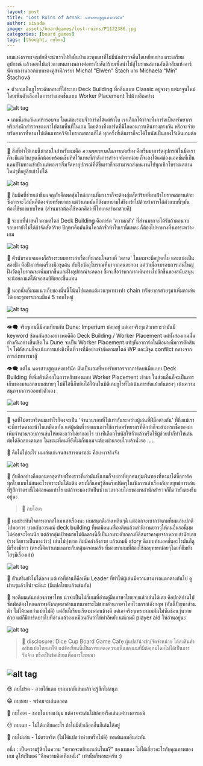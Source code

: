 ```yaml
---
layout: post
title: "Lost Ruins of Arnak: นครสาบสูญแห่งอาร์นัค"
author: sisada
image: assets/boardgames/lost-ruins/P1122386.jpg
categories: [board games]
tags: [thought, กบโอเค]
---
```

เกมแห่งการผจญภัยที่จะนำเราไปยังผืนป่าและหุบเขาที่ไม่มีนักสำรวจอื่นใดเหยียบย่าง ตระเตรียมอุปกรณ์ แล้วออกไปแผ้วถางหนทางพลางต่อกรกับสัตว์ร้ายเพื่อนำไปสู่โบราณสถานอันลึกลับแห่งอาร์นัค ผลงานออกแบบของคู่สามีภรรยา Michal "Elwen" Štach และ Michaela “Mín” Štachová

▪️ ตัวเกมเป็นยูโรระดับกลางที่ใช้ระบบ Deck Building ที่กลิ่นแบบ Classic อยู่จางๆ แต่มาจูนใหม่โดยเพิ่มตัวเลือกในการทำแอคชั่นแบบ Worker Placement ไปด้วยอีกอย่าง

![alt tag](/assets/boardgames/lost-ruins/P1122418.jpg)

▪️ เกมนี้เล่นกันแค่ห้ารอบจบ ในแต่ละรอบจั่วการ์ดได้แค่ห้าใบ เราเลือกได้ว่าจะทิ้งการ์ดเป็นทรัพยากรหรือส่งนักสำรวจของเราไปตามพื้นที่ในเกม โดยต้องทิ้งการ์ดที่มีไอคอนการเดินทางตรงกัน หรือจะจ่ายทรัพยากรที่หามาไปเดินแทรควิจัยโบราณสถานก็ได้ ทุกครั้งที่เดินเราก็จะได้โบนัสเป็นของไว้เดินเกมต่อ

---

🔹 สิ่งที่ทำให้เกมนี้น่าสนใจสำหรับผมคือ *ความพยายามในการเล่าเรื่อง* คือเริ่มมาการ์ดอุปกรณ์ในมือเราก็จะมีแต่เงินทุนเล็กน้อยพร้อมเข็มทิศไว้แทนที่กำลังการสำรวจนิดหน่อย ก็จะลงได้แค่ช่องแอคชั่นที่เป็นแคมป์ริมทางเข้าป่า แต่พอเราเริ่มจัดหาอุปกรณ์ที่ดีขึ้นเราก็จะสามารถส่งคนงานไปบุกเบิกโบราณสถานใหม่ๆที่อยู่ลึกเข้าไปได้ 

![alt tag](/assets/boardgames/lost-ruins/P1122403.jpg)

🔹 กิมมิคที่ช่วยเล่าธีมผจญภัยคือพอสุ่มไทล์สถานที่มา เราก็จะต้องสุ่มสัตว์ร้ายที่มาเฝ้าโบราณสถานด้วย ซึ่งการจะไล่มันก็ต้องจ่ายทรัพยากร แต่ว่าเกมมันก็ยังพยายามใส่ธีมเข้าไปด้วยว่าการไล่ตัวแบบนี้ๆมันต้องใช้ของแบบไหน (ส่วนมากต้องใช้หอกศิลา ที่โทเคนทำมาสวยดี)

🔹 ระบบที่น่าสนใจตามสไตล์ Deck Building คือการ์ด 'ความกลัว' ที่ส่วนมากจะได้รับถ้าตอนจบรอบเรายังไม่ได้กำจัดสัตว์ร้าย ปัญหาคือมันกินโควต้าจั่วห้าใบเรานี้แหละ ก็ต้องไปหาทางทิ้งเอาระหว่างเกม

![alt tag](/assets/boardgames/lost-ruins/P1122428.jpg)

🔹 ตัวนับรอบจบเองก็สร้างระบบการเล่าเรื่องที่น่าสนใจตรงที่ 'ตลาด' ในเกมจะมีอยู่หกใบ และแบ่งเป็นสองฝั่ง คือฝั่งการ์ดเครื่องมือขุดค้น กับฝั่งวัตถุโบราณที่มาจากคนละกอง แต่ว่าเมื่อจบรอบการเล่นใหญ่ ฝั่งวัตถุโบราณจะเพิ่มมากขึ้นและฝั่งอุปกรณ์จะลดลง ซึ่งจะสื่อว่าพวกเราเดินทางไปลึกขึ้นของสนับสนุนจะน้อยลงแต่ได้เจอสมบัติเยอะขึ้นแทน

🔹 นอกนั้นก็เกมแนวเก็บของนั้นนี้โน้นไปแลกแต้มวนๆหาทางทำ chain ทรัพยากรสวยๆมาเพิ่มตาเล่นให้เยอะๆเพราะเกมมีแค่ 5 รอบใหญ่

![alt tag](/assets/boardgames/lost-ruins/P1122435.jpg)

---
👁‍🗨  จริงๆเกมนี้มีคนเทียบกับ Dune: Imperium บ่อยอยู่ แต่เอาจริงๆแล้วเพราะว่ามันมี keyword ซ้อนกันสองอย่างพอดีคือ Deck Building / Worker Placement แต่ทั้งสองเกมนั้นต่างกันอย่างสิ้นเชิง ใน Dune จะเป็น Worker Placement แท้ๆที่เอาการ์ดในมือมาเพิ่มการตัดสินใจ โฟกัสเกมก็จะเน้นการแย่งชิงพื้นที่วางที่มีอย่างจำกัดตามสไตล์ WP และมีจุด confilct กลางจากการส่งทหารมาสู้

👁‍🗨  แต่ใน นครสาบสูญแห่งอาร์นัค มันเป็นเกมที่หาทรัพยากรจากการ์ดบนมือแบบ Deck Building ที่เพิ่มตัวเลือกในการหยิบของแบบ Worker Placement เข้ามา ในส่วนอื่นก็จะเป็นการเก็บของมาแลกแบบสบายๆ ไม่มีไอ้นี้ก็หยิบไอ้โน้นในมิติเกมยูโรที่ไม่เน้นการขัดแย้งกันตรงๆ เน้นความสนุกจากการออกท่าตัวเอง

![alt tag](/assets/boardgames/lost-ruins/P1122422.jpg)

---
🔸 จุดที่ไม่ตรงจริตผมเท่าไรก็คงจะเป็น 'จำนวนรอบที่ไม่เท่ากันระหว่างผู้เล่นที่ฝีมือต่างกัน'  ที่ถึงแม้เราจะมีการ์ดตาละห้าใบเหมือนกัน แต่ผู้เล่นที่วางแผนการใช้การ์ดทรัพยากรที่ดีกว่าก็จะสามารถซื้อของมาเพิ่มจำนวนรอบการเล่นให้เยอะกว่าไม่ยากอะไร บางทีเลือกโบนัสให้จั่วแล้วหรือใช้ผู้ช่วยซ้ำก็ทำให้เล่นต่อได้อีกสองตาเลย ในขณะที่คนที่ยังไม่เก็ทเกมจะต้องผ่านรอบไวแล้วนั่งรอ .....

🔸 คือไม่ใช่อะไร ผมเล่นเก่งจนสงสารคนรออ่ะ คือเหงาจริงจัง

![alt tag](/assets/boardgames/lost-ruins/P1122390.jpg)

🔸 กับอีกอย่างคือตอนตาสุดท้ายเรื่องราวที่เล่ามันทั้งเกมก็จบเอาที่ทุกคนทุ่มเงินทองที่หามาได้ซื้อการ์ดทุกใบแบบไม่สนอะไรเพราะมันได้แต้ม ตรงนี้ก็แอบรู้สึกดร๊อปนิดๆในเชิงการเล่าเรื่องกับกลยุทธ์การเล่นที่รู้สึกว่าตรงนี้ไม่ค่อยคมเท่าไร แต่ถ้าจะมองว่าเป็นช่วงเวลากอบโกยของเหล่านักสำรวจก็ถือว่ายังตรงธีมอยู่นะ

> 🐸 กบโอเค

💬  ผมประทับใจการเอากลไกมาเล่าเรื่องนะ เกมสนุกดีเล่นเพลินๆดี แต่ออกจะเบากว่าเกมที่ผมเล่นปกติไปพอควร บวกกับอารมณ์ deck building ที่พอมีคนเครื่องติดแล้วเล่านิทานยาวๆให้คนอื่นรอนี้ผมไม่ค่อยจะโดนนัก แต่ถ้ากลุ่มเป้าหมายไม่ติดตรงนี้ก็เป็นเกมระดับกลางที่ดีสมราคาคุยจากหลายสำนักเลย (รางวัลยาวเป็นหางว่าว) เล่นไม่ยุ่งยาก กิมมิคกำลังสวย แล้วเกมมี story ดีแบบทำแอคชั่นอะไรมันก็ดูมีเรื่องมีราว (ตรงนี้คิดว่าเกมเหมาะกับกลุ่มครอบครัว ที่มองหาเกมที่ต้องใช้กลยุทธหน่อยๆโดยที่ธีมยังใสๆมีเรื่องเล่า)

![alt tag](/assets/boardgames/lost-ruins/P1122399.jpg)

💬  ตัวเสริมยังไม่ได้ลอง แต่เท่าที่อ่านก็คือเพิ่ม Leader ที่ทำให้ผู้เล่นมีความสามารถแตกต่างกันไป ดูผ่านๆแล้วก็น่าจะดีนะ (มีแปลไทยแล้วเช่นกัน)

💬  พอดีผมเล่นกล่องภาษาไทย น่าจะเป็นไม่กี่เกมที่อ่านคู่มือภาษาไทยจบแล้วเล่นได้เลย คือปกติอ่านไปซักพักต้องโหลดภาษาอังกฤษมาอ่านแทนเพราะไม่ชอบอ่านภาษาไทยไวยกรณ์อังกฤษ (อันนี้ปัญหาส่วนตัว ไม่ได้บอกว่าแปลไม่ดี) แต่อันนี้เรียบเรียงมาค่อนข้างดี แต่เอาจริงๆเพราะเกมมันไม่ซับซ้อนวุ่นวายด้วย แต่ก็มีการ์ดบางใบที่อ่านแล้วงงเหมือนกันว่าให้ทำอิหยั่ง แต่เกมมี player aid ให้อ่านอยู่นะ

![alt tag](/assets/boardgames/lost-ruins/P1122413.jpg)

> 📌 disclosure: 
 Dice Cup Board Game Cafe ผู้แปล/นำเข้า/จัดจำหน่าย ได้ส่งสินค้าฉบับแปลไทยมาให้ แต่ข้อเขียนนี้เป็นการแสดงความเห็นของผมที่มีต่อเกมโดยไม่ได้เป็นการรับจ้าง หรือเป็นข้อเขียนเพื่อการโฆษณา

 ![alt tag](/assets/boardgames/lost-ruins/P1122415.jpg)
---
😍 กบโปรด - อวยไส้แตก ยากมากที่เล่นแล้วจะรู้สึกไม่สนุก

😁 กบชอบ - พร้อมจะเล่นตลอด

🙂 กบโอเค - ชอบในบางแง่มุม แต่อาจจะเล่นไม่บ่อยหรือเล่นแค่บางอารมณ์

😐 กบเฉย - ไม่ได้เกลียดอะไร ถ้าไม่มีตัวเลือกอื่นก็เล่นได้อยู่

🖕 กบไม่เล่น - ไม่ตรงจริต (ไม่ได้แปลว่าห่วยหรือไม่ดี) ขอเล่นเกมอื่นล่ะกัน

อนึ่ง : เป็นความรู้สึกในความ "อยากจะหยิบมาเล่นไหม?" ของผมเอง ไม่ได้เกี่ยวอะไรกับคุณภาพของเกม ดูให้เป็นแค่ "อีกความคิดเห็นหนึ่ง" เท่านั้นก็พอนะครับ :)